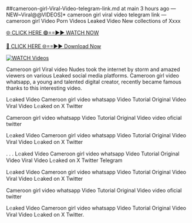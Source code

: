 ##cameroon-girl-Viral-Video-telegram-link.md at main
3 hours ago — NEW~Viral@@VIDEOS]* cameroon girl viral video telegram link — cameroon girl Video Porn Videos Leaked Video New collections of Xxxx

[🌐 CLICK HERE 🟢==►► WATCH NOW](https://viralvideo2k25.blogspot.com/2025/02/xxx-videos-viral-git-hub.html)

[🔴 CLICK HERE 🌐==►► Download Now](https://viralvideo2k25.blogspot.com/2025/02/xxx-videos-viral-git-hub.html)

[![WATCH Videos](https://i.imgur.com/dJHk4Zq.gif)](https://viralvideo2k25.blogspot.com/2025/02/xxx-videos-viral-git-hub.html)


Cameroon girl Viral video Nudes took the internet by storm and amazed viewers on various Leaked social media platforms. Cameroon girl video whatsapp, a young and talented digital creator, recently became famous thanks to this interesting video.

L𝚎aked Video Cameroon girl video whatsapp Video Tutorial Original Video Viral Video L𝚎aked on X Twitter

Cameroon girl video whatsapp Video Tutorial Original Video video oficial twitter

L𝚎aked Video Cameroon girl video whatsapp Video Tutorial Original Video Viral Video L𝚎aked on X Twitter

. . . L𝚎aked Video Cameroon girl video whatsapp Video Tutorial Original Video Viral Video L𝚎aked on X Twitter Telegram

L𝚎aked Video Cameroon girl video whatsapp Video Tutorial Original Video Viral Video L𝚎aked on X Twitter

Cameroon girl video whatsapp Video Tutorial Original Video video oficial twitter

L𝚎aked Video Cameroon girl video whatsapp Video Tutorial Original Video Viral Video L𝚎aked on X Twitter.
